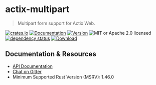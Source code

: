 # actix-multipart

> Multipart form support for Actix Web.

[![crates.io](https://img.shields.io/crates/v/actix-multipart?label=latest)](https://crates.io/crates/actix-multipart)
[![Documentation](https://docs.rs/actix-multipart/badge.svg?version=0.4.0-beta.2)](https://docs.rs/actix-multipart/0.4.0-beta.2)
[![Version](https://img.shields.io/badge/rustc-1.46+-ab6000.svg)](https://blog.rust-lang.org/2020/03/12/Rust-1.46.html)
![MIT or Apache 2.0 licensed](https://img.shields.io/crates/l/actix-multipart.svg)
<br />
[![dependency status](https://deps.rs/crate/actix-multipart/0.4.0-beta.2/status.svg)](https://deps.rs/crate/actix-multipart/0.4.0-beta.2)
[![Download](https://img.shields.io/crates/d/actix-multipart.svg)](https://crates.io/crates/actix-multipart)

## Documentation & Resources

- [API Documentation](https://docs.rs/actix-multipart)
- [Chat on Gitter](https://gitter.im/actix/actix-web)
- Minimum Supported Rust Version (MSRV): 1.46.0
